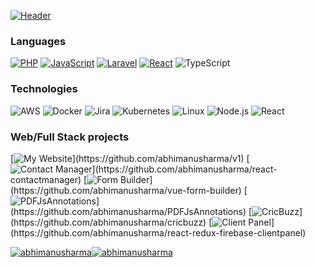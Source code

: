 [![Header](http://gifimgs.com/res/1120/5fb63bcac6756938758380.gif)](https://www.abhimanusharma.com/)

### Languages

[![PHP](https://img.shields.io/badge/-PHP-fff?&logo=php)](https://github.com/abhimanusharma?tab=repositories&q=&type=&language=php)
[![JavaScript](https://img.shields.io/badge/-JavaScript-fff?&logo=JavaScript&logoColor=ddc508)](https://github.com/abhimanusharma?tab=repositories&q=&type=&language=javascript)
[![Laravel](https://img.shields.io/badge/-Laravel-fff?&logo=laravel&logoColor=007396)](https://github.com/abhimanusharma?tab=repositories&q=laravel&type=&language=)
[![React](https://img.shields.io/badge/-React-fff?logo=react)](https://github.com/abhimanusharma?tab=repositories&q=react&type=&language=)
![TypeScript](https://img.shields.io/badge/-TypeScript-fff?&logo=TypeScript&logoColor=007ACC)

### Technologies

![AWS](https://img.shields.io/badge/-AWS-fff?&logo=Amazon-AWS&logoColor=232F3E)
![Docker](https://img.shields.io/badge/-Docker-fff?&logo=Docker)
![Jira](https://img.shields.io/badge/-Jira-fff?&logo=jira-software&logoColor=0052CC)
![Kubernetes](https://img.shields.io/badge/-Kubernetes-fff?&logo=Kubernetes)
![Linux](https://img.shields.io/badge/-Linux-fff?&logo=linux&logoColor=000)
![Node.js](https://img.shields.io/badge/-Node.js-fff?&logo=node.js)
![React](https://img.shields.io/badge/-React-fff?&logo=React)

### Web/Full Stack projects

[![My Website](https://img.shields.io/badge/-🧬%20My%20Website-fff?)](https://github.com/abhimanusharma/v1)
[![Contact Manager](https://img.shields.io/badge/-%F0%9F%A6%A0%20React%20Contact%20Manager-fff?)](https://github.com/abhimanusharma/react-contactmanager)
[![Form Builder](https://img.shields.io/badge/-%F0%9F%93%9D%20Form%20Builder-fff?)](https://github.com/abhimanusharma/vue-form-builder)
[![PDFJsAnnotations](https://img.shields.io/badge/-%F0%9F%94%AC%20PDFJsAnnotations-fff?)](https://github.com/abhimanusharma/PDFJsAnnotations)
[![CricBuzz](https://img.shields.io/badge/-%F0%9F%9B%B0%20CricBuzz-fff?)](https://github.com/abhimanusharma/cricbuzz)
[![Client Panel](https://img.shields.io/badge/-%F0%9F%94%8A%20Client%20Panel-fff?)](https://github.com/abhimanusharma/react-redux-firebase-clientpanel)

<a href="https://www.abhimanusharma.com/"><img src="https://github-readme-stats.vercel.app/api?username=abhimanusharma&show_icons=true&theme=vue-dark&count_private=true" alt="abhimanusharma" /><!-- wi*quL3fcV --><img src="https://github-readme-stats.vercel.app/api/top-langs/?username=abhimanusharma&layout=compact&theme=vue-dark" alt="abhimanusharma" /></a>
